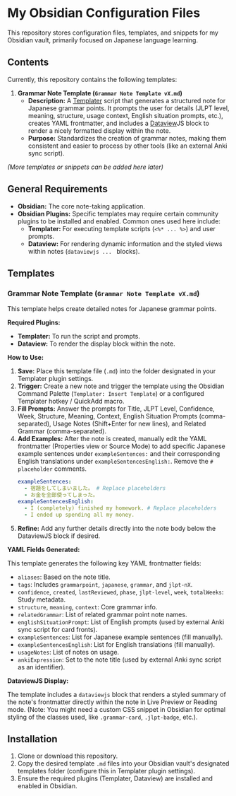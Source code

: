 # My Obsidian Configuration Files

This repository stores configuration files, templates, and snippets for my Obsidian vault, primarily focused on Japanese language learning.

## Contents

Currently, this repository contains the following templates:

1.  **Grammar Note Template (`Grammar Note Template vX.md`)**
    * **Description:** A [Templater](https://github.com/SilentVoid13/Templater) script that generates a structured note for Japanese grammar points. It prompts the user for details (JLPT level, meaning, structure, usage context, English situation prompts, etc.), creates YAML frontmatter, and includes a [Dataview](https://github.com/blacksmithgu/obsidian-dataview)JS block to render a nicely formatted display within the note.
    * **Purpose:** Standardizes the creation of grammar notes, making them consistent and easier to process by other tools (like an external Anki sync script).

*(More templates or snippets can be added here later)*

## General Requirements

* **Obsidian:** The core note-taking application.
* **Obsidian Plugins:** Specific templates may require certain community plugins to be installed and enabled. Common ones used here include:
    * **Templater:** For executing template scripts (`<%* ... %>`) and user prompts.
    * **Dataview:** For rendering dynamic information and the styled views within notes (```dataviewjs ... ``` blocks).

## Templates

### Grammar Note Template (`Grammar Note Template vX.md`)

This template helps create detailed notes for Japanese grammar points.

**Required Plugins:**

* **Templater:** To run the script and prompts.
* **Dataview:** To render the display block within the note.

**How to Use:**

1.  **Save:** Place this template file (`.md`) into the folder designated in your Templater plugin settings.
2.  **Trigger:** Create a new note and trigger the template using the Obsidian Command Palette (`Templater: Insert Template`) or a configured Templater hotkey / QuickAdd macro.
3.  **Fill Prompts:** Answer the prompts for Title, JLPT Level, Confidence, Week, Structure, Meaning, Context, English Situation Prompts (comma-separated), Usage Notes (Shift+Enter for new lines), and Related Grammar (comma-separated).
4.  **Add Examples:** After the note is created, manually edit the YAML frontmatter (Properties view or Source Mode) to add specific Japanese example sentences under `exampleSentences:` and their corresponding English translations under `exampleSentencesEnglish:`. Remove the `# placeholder` comments.
    ```yaml
    exampleSentences:
      - 宿題をしてしまいました。 # Replace placeholders
      - お金を全部使ってしまった。
    exampleSentencesEnglish:
      - I (completely) finished my homework. # Replace placeholders
      - I ended up spending all my money.
    ```
5.  **Refine:** Add any further details directly into the note body below the DataviewJS block if desired.

**YAML Fields Generated:**

This template generates the following key YAML frontmatter fields:

* `aliases`: Based on the note title.
* `tags`: Includes `grammarpoint`, `japanese`, `grammar`, and `jlpt-nX`.
* `confidence`, `created`, `lastReviewed`, `phase`, `jlpt-level`, `week`, `totalWeeks`: Study metadata.
* `structure`, `meaning`, `context`: Core grammar info.
* `relatedGrammar`: List of related grammar point note names.
* `englishSituationPrompt`: List of English prompts (used by external Anki sync script for card fronts).
* `exampleSentences`: List for Japanese example sentences (fill manually).
* `exampleSentencesEnglish`: List for English translations (fill manually).
* `usageNotes`: List of notes on usage.
* `ankiExpression`: Set to the note title (used by external Anki sync script as an identifier).

**DataviewJS Display:**

The template includes a `dataviewjs` block that renders a styled summary of the note's frontmatter directly within the note in Live Preview or Reading mode. (Note: You might need a custom CSS snippet in Obsidian for optimal styling of the classes used, like `.grammar-card`, `.jlpt-badge`, etc.).

## Installation

1.  Clone or download this repository.
2.  Copy the desired template `.md` files into your Obsidian vault's designated templates folder (configure this in Templater plugin settings).
3.  Ensure the required plugins (Templater, Dataview) are installed and enabled in Obsidian.

